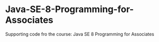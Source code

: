 # Java-SE-8-Programming-for-Associates
Supporting code fro the course: Java SE 8 Programming for Associates
